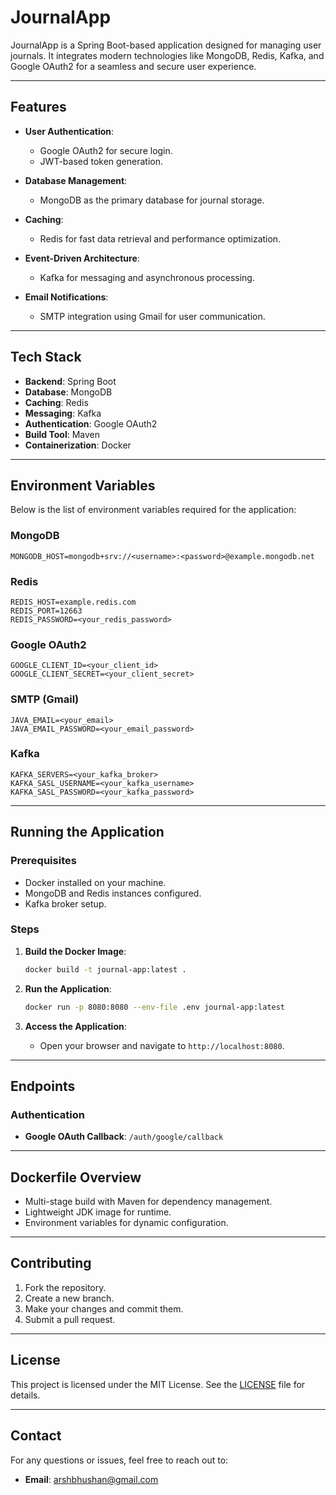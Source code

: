 # JournalApp

JournalApp is a Spring Boot-based application designed for managing user journals. It integrates modern technologies like MongoDB, Redis, Kafka, and Google OAuth2 for a seamless and secure user experience.

---

## Features

- **User Authentication**:
    - Google OAuth2 for secure login.
    - JWT-based token generation.

- **Database Management**:
    - MongoDB as the primary database for journal storage.

- **Caching**:
    - Redis for fast data retrieval and performance optimization.

- **Event-Driven Architecture**:
    - Kafka for messaging and asynchronous processing.

- **Email Notifications**:
    - SMTP integration using Gmail for user communication.

---

## Tech Stack

- **Backend**: Spring Boot
- **Database**: MongoDB
- **Caching**: Redis
- **Messaging**: Kafka
- **Authentication**: Google OAuth2
- **Build Tool**: Maven
- **Containerization**: Docker

---

## Environment Variables

Below is the list of environment variables required for the application:

### MongoDB
```properties
MONGODB_HOST=mongodb+srv://<username>:<password>@example.mongodb.net
```

### Redis
```properties
REDIS_HOST=example.redis.com
REDIS_PORT=12663
REDIS_PASSWORD=<your_redis_password>
```

### Google OAuth2
```properties
GOOGLE_CLIENT_ID=<your_client_id>
GOOGLE_CLIENT_SECRET=<your_client_secret>
```

### SMTP (Gmail)
```properties
JAVA_EMAIL=<your_email>
JAVA_EMAIL_PASSWORD=<your_email_password>
```

### Kafka
```properties
KAFKA_SERVERS=<your_kafka_broker>
KAFKA_SASL_USERNAME=<your_kafka_username>
KAFKA_SASL_PASSWORD=<your_kafka_password>
```

---

## Running the Application

### Prerequisites
- Docker installed on your machine.
- MongoDB and Redis instances configured.
- Kafka broker setup.

### Steps

1. **Build the Docker Image**:
   ```bash
   docker build -t journal-app:latest .
   ```

2. **Run the Application**:
   ```bash
   docker run -p 8080:8080 --env-file .env journal-app:latest
   ```

3. **Access the Application**:
    - Open your browser and navigate to `http://localhost:8080`.

---

## Endpoints

### Authentication
- **Google OAuth Callback**: `/auth/google/callback`

---

## Dockerfile Overview

- Multi-stage build with Maven for dependency management.
- Lightweight JDK image for runtime.
- Environment variables for dynamic configuration.

---

## Contributing

1. Fork the repository.
2. Create a new branch.
3. Make your changes and commit them.
4. Submit a pull request.

---

## License

This project is licensed under the MIT License. See the [LICENSE](LICENSE) file for details.

---

## Contact

For any questions or issues, feel free to reach out to:
- **Email**: arshbhushan@gmail.com
